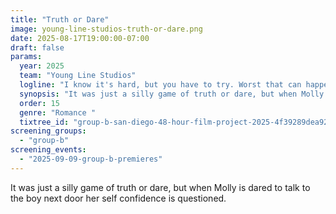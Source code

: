 ```yaml
---
title: "Truth or Dare"
image: young-line-studios-truth-or-dare.png
date: 2025-08-17T19:00:00-07:00
draft: false
params:
  year: 2025
  team: "Young Line Studios"
  logline: "I know it's hard, but you have to try. Worst that can happen is he says no."
  synopsis: "It was just a silly game of truth or dare, but when Molly is dared to talk to the boy next door her self confidence is questioned. "
  order: 15
  genre: "Romance "
  tixtree_id: "group-b-san-diego-48-hour-film-project-2025-4f39289dea92"
screening_groups:
  - "group-b"
screening_events:
  - "2025-09-09-group-b-premieres"
---
```


It was just a silly game of truth or dare, but when Molly is dared to talk to the boy next door her self confidence is questioned. 
